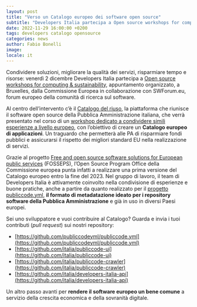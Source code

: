 ```yaml
---
layout: post
title: "Verso un Catalogo europeo dei software open source"
subtitle: "Developers Italia partecipa a Open source workshops for computing & sustainability"
date: 2022-11-29 16:00:00 +0200
tags: developers catalogo opensource
categories: news
author: Fabio Bonelli
image:  
locale: it
---
```

Condividere soluzioni, migliorare la qualità dei servizi, risparmiare tempo e risorse: venerdì 2 dicembre Developers Italia partecipa a [Open source workshops for computing & sustainability](https://swforum.eu/events/open-source-workshops-computing-sustainability), appuntamento organizzato, a Bruxelles, dalla Commissione Europea in collaborazione con SWForum.eu, forum europeo della comunità di ricerca sul software. 

Al centro dell’intervento c’è il [Catalogo del riuso](https://developers.italia.it/it/software), la piattaforma che riunisce il software open source della Pubblica Amministrazione italiana, che verrà presentato nel corso di un [workshop dedicato a condividere simili esperienze a livello europeo](https://swforum.eu/oss-catalogue), con l’obiettivo di creare un **Catalogo europeo di applicazioni**. Un traguardo che permetterà alle PA di risparmiare fondi pubblici e assicurarsi il rispetto dei migliori standard EU nella realizzazione di servizi.

Grazie al progetto [Free and open source software solutions for European public services](https://joinup.ec.europa.eu/collection/fosseps/about) (FOSSEPS), l’Open Source Program Office della Commissione europea punta infatti a realizzare una prima versione del Catalogo europeo entro la fine del 2023. Nel gruppo di lavoro, il team di Developers Italia è attivamente coinvolto nella condivisione di esperienze e buone pratiche, anche a partire da quanto realizzato per il [progetto publiccode.yml](https://docs.italia.it/italia/developers-italia/publiccodeyml), **il formato di metadatazione ideato per i repository software della Pubblica Amministrazione** e già in uso in diversi Paesi europei.

Sei uno sviluppatore e vuoi contribuire al Catalogo? Guarda e invia i tuoi contributi (*pull request*) sui nostri repository: 

* [https://github.com/publiccodeyml/publiccode.yml](https://github.com/publiccodeyml/publiccode.yml) 
* [https://github.com/italia/publiccode-ui](https://github.com/italia/publiccode-ui) 
* [https://github.com/italia/publiccode-crawler](https://github.com/italia/publiccode-crawler)
* [https://github.com/italia/developers-italia-api](https://github.com/italia/developers-italia-api) 

Un altro passo avanti per **rendere il software europeo un bene comune** a servizio della crescita economica e della sovranità digitale.
